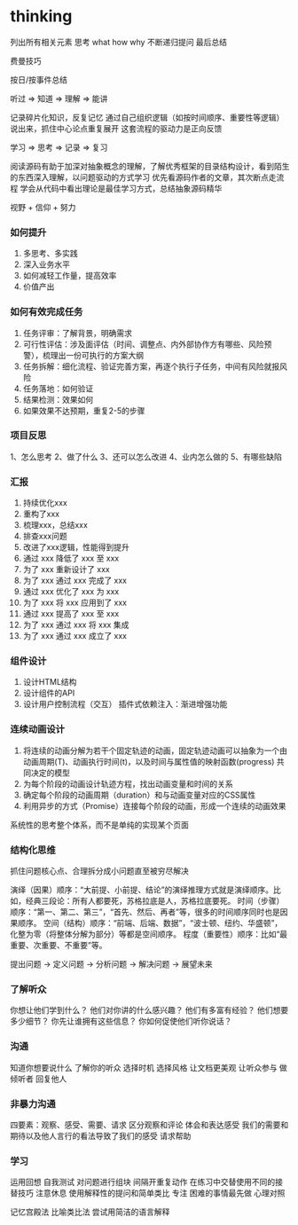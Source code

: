 # thinking

列出所有相关元素 思考 what how why 不断递归提问 最后总结

费曼技巧

按日/按事件总结

听过 => 知道 => 理解 => 能讲

记录碎片化知识，反复记忆 通过自己组织逻辑（如按时间顺序、重要性等逻辑） 说出来，抓住中心论点重复展开  这套流程的驱动力是正向反馈

学习 => 思考 => 记录 => 复习 

阅读源码有助于加深对抽象概念的理解，了解优秀框架的目录结构设计，看到陌生的东西深入理解，以问题驱动的方式学习
优先看源码作者的文章，其次断点走流程
学会从代码中看出理论是最佳学习方式，总结抽象源码精华

视野 + 信仰 + 努力

### 如何提升

1. 多思考、多实践
2. 深入业务水平
3. 如何减轻工作量，提高效率
4. 价值产出

### 如何有效完成任务

1. 任务评审：了解背景，明确需求
2. 可行性评估：涉及面评估（时间、调整点、内外部协作方有哪些、风险预警），梳理出一份可执行的方案大纲
3. 任务拆解：细化流程、验证完善方案，再逐个执行子任务，中间有风险就报风险
4. 任务落地：如何验证
5. 结果检测：效果如何
6. 如果效果不达预期，重复2-5的步骤

### 项目反思
1、怎么思考
2、做了什么
3、还可以怎么改进
4、业内怎么做的
5、有哪些缺陷

### 汇报
 1. 持续优化xxx
 2. 重构了xxx
 3. 梳理xxx，总结xxx
 4. 排查xxx问题
 5. 改进了xxx逻辑，性能得到提升
 6. 通过 xxx 降低了 xxx 至 xxx
 7. 为了 xxx 重新设计了 xxx
 8. 为了 xxx 通过 xxx 完成了 xxx
 9. 通过 xxx 优化了 xxx 为 xxx
 10. 为了 xxx 将 xxx 应用到了 xxx
 11. 通过 xxx 提高了 xxx 至 xxx
 12. 为了 xxx 通过 xxx 将 xxx 集成
 13. 为了 xxx 通过 xxx 成立了 xxx

### 组件设计
1. 设计HTML结构
2. 设计组件的API
3. 设计用户控制流程（交互）
插件式依赖注入：渐进增强功能

### 连续动画设计
1. 将连续的动画分解为若干个固定轨迹的动画，固定轨迹动画可以抽象为一个由动画周期(T)、动画执行时间(t)，以及时间与属性值的映射函数(progress) 共同决定的模型
2. 为每个阶段的动画设计轨迹方程，找出动画变量和时间的关系
3. 确定每个阶段的动画周期（duration）和与动画变量对应的CSS属性
4. 利用异步的方式（Promise）连接每个阶段的动画，形成一个连续的动画效果

系统性的思考整个体系，而不是单纯的实现某个页面


### 结构化思维

抓住问题核心点、合理拆分成小问题直至被穷尽解决

演绎（因果）顺序：“大前提、小前提、结论”的演绎推理方式就是演绎顺序。比如，经典三段论：所有人都要死，苏格拉底是人，苏格拉底要死。
时间（步骤）顺序：“第一、第二、第三”，“首先、然后、再者”等，很多的时间顺序同时也是因果顺序。
空间（结构）顺序：“前端、后端、数据”，“波士顿、纽约、华盛顿”，化整为零（将整体分解为部分）等都是空间顺序。
程度（重要性）顺序：比如“最重要、次重要、不重要”等。

提出问题 -> 定义问题 -> 分析问题 -> 解决问题 -> 展望未来

### 了解听众
你想让他们学到什么？
他们对你讲的什么感兴趣？
他们有多富有经验？
他们想要多少细节？
你先让谁拥有这些信息？
你如何促使他们听你说话？

### 沟通
知道你想要说什么
了解你的听众
选择时机
选择风格
让文档更美观
让听众参与
做倾听者
回复他人

### 非暴力沟通
四要素：观察、感受、需要、请求
区分观察和评论
体会和表达感受
我们的需要和期待以及他人言行的看法导致了我们的感受
请求帮助

### 学习
运用回想
自我测试
对问题进行组块
间隔开重复动作
在练习中交替使用不同的接替技巧
注意休息
使用解释性的提问和简单类比
专注
困难的事情最先做
心理对照

记忆宫殿法
比喻类比法
尝试用简洁的语言解释
